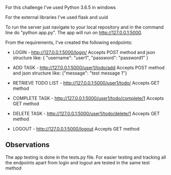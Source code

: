 For this challenge I've used Python 3.6.5 in windows

For the external libraries I've used flask and uuid

To run the server just navigate to your local repository and in the command line do "python app.py". 
The app will run on http://127.0.0.1:5000.

From the requirements, I've created the following endpoints:

- LOGIN - 
http://127.0.0.1:5000/login/
    Accepts POST method and json structure like:
      {
       "username": "user1",
       "password": "password1"
      }

- ADD TASK -
http://127.0.0.1:5000/user1/todo/add
    Accepts POST method and json structure like:
      {"message": "test message 1"}  

- RETRIEVE TODO LIST -
http://127.0.0.1:5000/user1/todo/
    Accepts GET method

- COMPLETE TASK -
http://127.0.0.1:5000/user1/todo/complete/1
    Accepts GET method

- DELETE TASK -
http://127.0.0.1:5000/user1/todo/delete/1
    Accepts GET method

- LOGOUT -
http://127.0.0.1:5000/logout
    Accepts GET method

## Observations

The app testing is done in the tests.py file. 
For easier testing and tracking all the endpoints apart from login and logout are tested in the same test method
